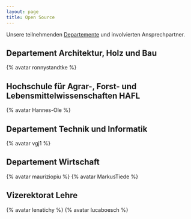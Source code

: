 ```yaml
---
layout: page
title: Open Source
---
```


Unsere teilnehmenden [Departemente](https://www.bfh.ch/de/ueber-die-bfh/departemente/) und involvierten Ansprechpartner. 

## Departement Architektur, Holz und Bau

{% avatar ronnystandtke %}

## Hochschule für Agrar-, Forst- und Lebensmittelwissenschaften HAFL

{% avatar Hannes-Ole %}

## Departement Technik und Informatik

{% avatar vgj1 %}

## Departement Wirtschaft

{% avatar mauriziopiu %}
{% avatar MarkusTiede %}

## Vizerektorat Lehre

{% avatar lenatichy %}
{% avatar lucaboesch %}
